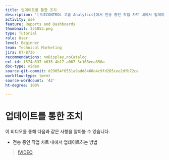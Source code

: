 ```yaml
---
title: 업데이트를 통한 조치
description: '[!UICONTROL 고급 Analytics]에서 전송 중인 작업 차트 내에서 업데이트하는 방법을 알아봅니다.'
activity: use
feature: Reports and Dashboards
thumbnail: 335053.png
type: Tutorial
role: User
level: Beginner
team: Technical Marketing
jira: KT-8736
recommendations: noDisplay,noCatalog
exl-id: f574a537-b635-4b17-a067-3c168eea850a
doc-type: video
source-git-commit: d29054f0551a9add8460e4c9fd265cee2dfb72ca
workflow-type: tm+mt
source-wordcount: '42'
ht-degree: 100%

---
```


# 업데이트를 통한 조치

이 비디오를 통해 다음과 같은 사항을 알아볼 수 있습니다.

* 전송 중인 작업 차트 내에서 업데이트하는 방법

>[!VIDEO](https://video.tv.adobe.com/v/335053/?quality=12&learn=on)
